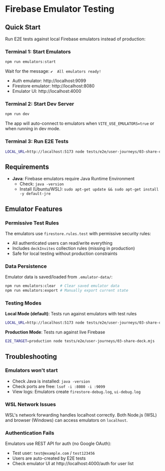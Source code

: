 # Firebase Emulator Testing

## Quick Start

Run E2E tests against local Firebase emulators instead of production:

### Terminal 1: Start Emulators
```bash
npm run emulators:start
```

Wait for the message: `✔  All emulators ready!`
- Auth emulator: http://localhost:9099
- Firestore emulator: http://localhost:8080
- Emulator UI: http://localhost:4000

### Terminal 2: Start Dev Server
```bash
npm run dev
```

The app will auto-connect to emulators when `VITE_USE_EMULATORS=true` or when running in dev mode.

### Terminal 3: Run E2E Tests
```bash
LOCAL_URL=http://localhost:5173 node tests/e2e/user-journeys/03-share-deck.mjs
```

## Requirements

- **Java**: Firebase emulators require Java Runtime Environment
  - Check: `java -version`
  - Install (Ubuntu/WSL): `sudo apt-get update && sudo apt-get install -y default-jre`

## Emulator Features

### Permissive Test Rules
The emulators use `firestore.rules.test` with permissive security rules:
- All authenticated users can read/write everything
- Includes `deckInvites` collection rules (missing in production)
- Safe for local testing without production constraints

### Data Persistence
Emulator data is saved/loaded from `.emulator-data/`:
```bash
npm run emulators:clear  # Clear saved emulator data
npm run emulators:export # Manually export current state
```

### Testing Modes

**Local Mode (default)**: Tests run against emulators with test rules
```bash
LOCAL_URL=http://localhost:5173 node tests/e2e/user-journeys/03-share-deck.mjs
```

**Production Mode**: Tests run against live Firebase
```bash
E2E_TARGET=production node tests/e2e/user-journeys/03-share-deck.mjs
```

## Troubleshooting

### Emulators won't start
- Check Java is installed: `java -version`
- Check ports are free: `lsof -i :8080 -i :9099`
- View logs: Emulators create `firestore-debug.log`, `ui-debug.log`

### WSL Network Issues
WSL's network forwarding handles localhost correctly. Both Node.js (WSL) and browser (Windows) can access emulators on `localhost`.

### Authentication Fails
Emulators use REST API for auth (no Google OAuth):
- Test user: `test@example.com` / `test123456`
- Users are auto-created by E2E tests
- Check emulator UI at http://localhost:4000/auth for user list
